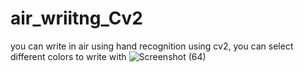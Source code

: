 # air_wriitng_Cv2
you can write in air using hand recognition using cv2, you can select different colors to write with 
![Screenshot (64)](https://github.com/user-attachments/assets/1cb54091-118d-45d9-ba0e-d0649bb00e93)

